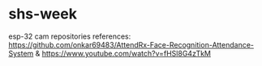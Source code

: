 # shs-week
esp-32 cam repositories references:
https://github.com/onkar69483/AttendRx-Face-Recognition-Attendance-System & https://www.youtube.com/watch?v=fHSl8G4zTkM

